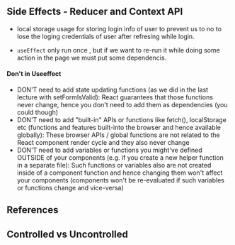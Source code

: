 ## Side Effects - Reducer and Context API

- local storage usage for storing login info of user to prevent us to no to lose the loging credentials of user after refresing while login.

- `useEffect` only run once , but if we want to re-run it while doing some action in the page we must put some dependencis.

#### Don't in Useeffect

- DON'T need to add state updating functions (as we did in the last lecture with setFormIsValid): React guarantees that those functions never change, hence you don't need to add them as dependencies (you could though)
- DON'T need to add "built-in" APIs or functions like fetch(), localStorage etc (functions and features built-into the browser and hence available globally): These browser APIs / global functions are not related to the React component render cycle and they also never change
- DON'T need to add variables or functions you might've defined OUTSIDE of your components (e.g. if you create a new helper function in a separate file): Such functions or variables also are not created inside of a component function and hence changing them won't affect your components (components won't be re-evaluated if such variables or functions change and vice-versa)

## References

## Controlled vs Uncontrolled
